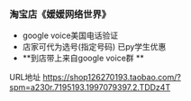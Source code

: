 ### 淘宝店《媛媛网络世界》
- google voice美国电话验证
- 店家可代为选号(指定号码)  已py学生优惠
- **到店带上来自google voice群 **

URL地址  https://shop126270193.taobao.com/?spm=a230r.7195193.1997079397.2.TDDz4T
